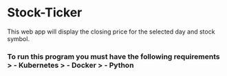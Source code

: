 # Stock-Ticker
This web app will display the closing price for the selected day and stock symbol. 


<h3>To run this program you must have the following requirements<h/3>
> - Kubernetes
> - Docker
> - Python
